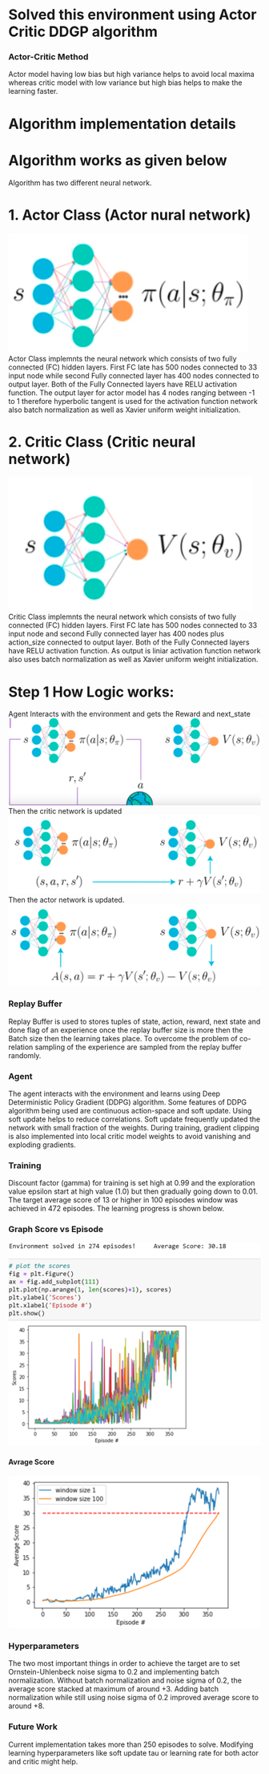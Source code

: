# Solved this environment using Actor Critic DDGP algorithm
### Actor-Critic Method
Actor model having low bias but high variance helps to avoid local maxima whereas critic model with low variance but high bias helps to make the learning faster. 
# Algorithm implementation details

# Algorithm works as given below
Algorithm has two different neural network.
# 1. Actor Class (Actor nural network)
![image](./image/actor2.png)
Actor Class implemnts the neural network which consists of two fully connected (FC) hidden layers.
First FC late has 500 nodes connected to 33 input node while second Fully connected  layer has 400 nodes connected to output layer. Both of the Fully Connected layers have RELU activation function. The output layer for actor model has 4 nodes ranging between -1 to 1 therefore hyperbolic tangent is used for the activation function network also batch normalization as well as Xavier uniform weight initialization.

# 2. Critic Class (Critic neural network) 
![image](./image/Critic.png)
Critic Class implemnts the neural network which consists of two fully connected (FC) hidden layers.
First FC late has 500 nodes connected to 33 input node and second Fully connected  layer has 400 nodes plus action_size connected to output layer. Both of the Fully Connected layers have RELU activation function. As output is liniar activation function network also uses batch normalization as well as Xavier uniform weight initialization.

# Step 1 How Logic works: 
Agent Interacts with the environment and gets the Reward and next_state 
![image](./image/logic_step_1.png)
Then the critic network is updated 
![image](./image/logic_step_2.png)
Then the actor network is updated.
![image](./image/logic_step_3.png)

### Replay Buffer
Replay Buffer is used to stores tuples of state, action, reward, next state and done flag of an experience once the replay buffer size is more then the Batch size then the learning takes place. To overcome the problem of co-relation sampling of the experience are sampled from the replay buffer randomly.

### Agent

The agent interacts with the environment and learns using Deep Deterministic Policy Gradient (DDPG) algorithm. Some features of DDPG algorithm being used are continuous action-space and soft update. Using soft update helps to reduce correlations. Soft update frequently updated the network with small fraction of the weights. During training, gradient clipping is also implemented into local critic model weights to avoid vanishing and exploding gradients.


### Training

Discount factor (gamma) for training is set high at 0.99 and the exploration value epsilon start at high value (1.0) but then gradually going 
down to 0.01. The target average score of 13 or higher in 100 episodes window was achieved in 472 episodes. The learning progress is shown below.
### Graph Score vs Episode
![Learning Scores](./image/score_vs_episode.png)  

#### Avrage Score 
![avrage Score](./image/avrage.png)

### Hyperparameters
The two most important things in order to achieve the target are to set Ornstein-Uhlenbeck noise sigma to 0.2 and implementing batch normalization. Without batch normalization and noise sigma of 0.2, the average score stacked at maximum of around +3. 
Adding batch normalization while still using noise sigma of 0.2 improved average score to around +8. 

### Future Work
Current implementation takes more than 250 episodes to solve. Modifying learning hyperparameters like soft update tau or learning rate for both actor and critic might help.